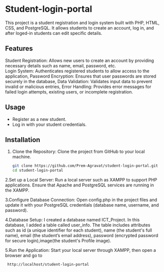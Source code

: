 # Student-login-portal

This project is a student registration and login system built with PHP, HTML, CSS, and PostgreSQL. It allows students to create an account, log in, and after loged-in students can edit specific details.

## Features
 Student Registration: Allows new users to create an account by providing necessary details such as name, email, password, etc.                                
 Login System: Authenticates registered students to allow access to the application, Password Encryption: Ensures that user passwords are stored securely in the database, Data Validation: Validates input data to prevent invalid or malicious entries, Error Handling: Provides error messages for failed login attempts, existing users, or incomplete registration.

## Usage
- Register as a new student.
- Log in with your student credentials.
  
## Installation

1. Clone the Repository:
   Clone the project from GitHub to your local machine.
   ```bash
   git clone https://github.com/Prem-Agravat/student-login-portal.git
   cd student-login-portal
   
2.Set up a Local Server:
   Run a local server such as XAMPP to support PHP applications. Ensure that Apache and PostgreSQL services are running in the XAMPP.

3.Configure Database Connection: 
   Open config.php in the project files and update it with your PostgreSQL credentials (database name, username, and password).

4.Database Setup:
  I created a database named ICT_Project. In this database, I added a table called user_info. The table includes attributes such as id (a unique identifier for each student), name (the student's full name), email (the student’s email address), password (encrypted password for secure login),image(the student's Profile image).
  
5.Run the Application: 
  Start your local server through XAMPP, then open a browser and go to
   ```bash
    http://localhost/student-login-portal
